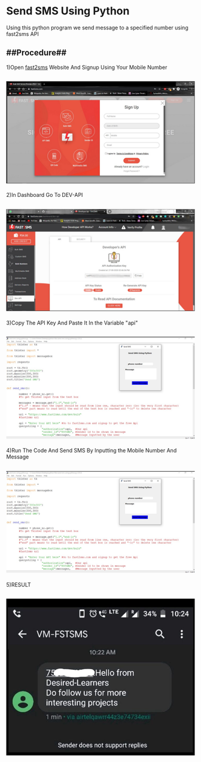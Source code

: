 # Send SMS Using Python



Using this python program we send message to a specified number using fast2sms API



##Procedure##
------------------------------------------------------------------------------------
1)Open [fast2sms](https://www.fast2sms.com/) Website And Signup Using Your Mobile Number

![](images/1.jpg)
-------------------------------------------------------------------------------------
2)In Dashboard Go To DEV-API

![](images/2.jpg)
-------------------------------------------------------------------------------------
3)Copy The API Key And Paste It In the Variable "api"

![](images/3.jpg)
-------------------------------------------------------------------------------------
4)Run The Code And Send SMS By Inputting the Mobile Number And Message

![](images/3.jpg)
-------------------------------------------------------------------------------------
5)RESULT

![](images/4.jpg)
-------------------------------------------------------------------------------------
